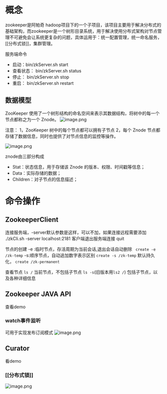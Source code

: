 # 概念
zookeeper是阿帕奇 hadoop项目下的一个子项目，该项目主要用于解决分布式的基础架构，而zookeeper是一个树形目录系统，用于解决使用分布式架构对节点管理不可避免会让系统更复杂的问题，具体运用于：统一配置管理，统一命名服务，[[分布式锁]]，集群管理。



服务端命令

- 启动：bin/zkServer.sh  start
- 查看状态： bin/zkServer.sh  status
- 停止： bin/zkServer.sh stop
- 重启： bin/zkServer.sh restart




## 数据模型

ZooKeeper 使用了一个树形结构的命名空间来表示其数据结构，将树中的每一个节点都称之为一个 Znode。
![image.png](http://obimage.wenzhuo4657.cn/20240612112427.png)



注意：
1，ZooKeeper 树中的每个节点都可以拥有子节点
2，每个 Znode 节点都存储了数据信息，同时也提供了对节点信息的监控等操作。


![image.png](http://obimage.wenzhuo4657.cn/20240612112651.png)



znode由三部分构成
- Stat：状态信息，用于存储该 Znode 的版本、权限、时间戳等信息；
- Data：实际存储的数据；
- Children：对子节点的信息描述；



# 命令操作


## ZookeeperClient

连接服务端，-server默认参数是这样，可以不加，如果连接远程需要添加
./zkCli.sh -server localhost:2181
客户端退出服务端连接
quit


节点的创建
-e :临时节点，存活周期为当前会话,退出会话自动删除
` create -e /zk-temp`
-s:顺序节点，自动追加数字表示区别
`create -s /zk-temp`
默认持久化，
`create /zk-permanent`


查看节点
`ls /` 当前节点，不包括子节点
`ls -s`(旧版本用`ls2 /`) 包括子节点，以及各种详细信息



## Zookeeper JAVA API
查看demo


###  watch事件监听
可用于实现发布订阅模式
![image.png](http://obimage.wenzhuo4657.cn/20240613175913.png)



## Curator


看demo

### [[分布式锁]]

![image.png](http://obimage.wenzhuo4657.cn/20240614092529.png)






